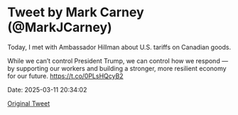 # Tweet by Mark Carney (@MarkJCarney)

Today, I met with Ambassador Hillman about U.S. tariffs on Canadian goods.

While we can’t control President Trump, we can control how we respond — by supporting our workers and building a stronger, more resilient economy for our future. https://t.co/0PLsHQcyB2

Date: 2025-03-11 20:34:02

[Original Tweet](https://x.com/MarkJCarney/status/1899559462068801769)
